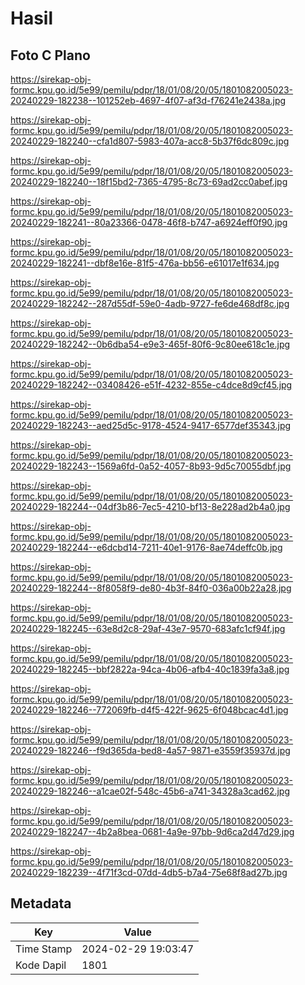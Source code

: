 # Hasil

## Foto C Plano

https://sirekap-obj-formc.kpu.go.id/5e99/pemilu/pdpr/18/01/08/20/05/1801082005023-20240229-182238--101252eb-4697-4f07-af3d-f76241e2438a.jpg

https://sirekap-obj-formc.kpu.go.id/5e99/pemilu/pdpr/18/01/08/20/05/1801082005023-20240229-182240--cfa1d807-5983-407a-acc8-5b37f6dc809c.jpg

https://sirekap-obj-formc.kpu.go.id/5e99/pemilu/pdpr/18/01/08/20/05/1801082005023-20240229-182240--18f15bd2-7365-4795-8c73-69ad2cc0abef.jpg

https://sirekap-obj-formc.kpu.go.id/5e99/pemilu/pdpr/18/01/08/20/05/1801082005023-20240229-182241--80a23366-0478-46f8-b747-a6924eff0f90.jpg

https://sirekap-obj-formc.kpu.go.id/5e99/pemilu/pdpr/18/01/08/20/05/1801082005023-20240229-182241--dbf8e16e-81f5-476a-bb56-e61017e1f634.jpg

https://sirekap-obj-formc.kpu.go.id/5e99/pemilu/pdpr/18/01/08/20/05/1801082005023-20240229-182242--287d55df-59e0-4adb-9727-fe6de468df8c.jpg

https://sirekap-obj-formc.kpu.go.id/5e99/pemilu/pdpr/18/01/08/20/05/1801082005023-20240229-182242--0b6dba54-e9e3-465f-80f6-9c80ee618c1e.jpg

https://sirekap-obj-formc.kpu.go.id/5e99/pemilu/pdpr/18/01/08/20/05/1801082005023-20240229-182242--03408426-e51f-4232-855e-c4dce8d9cf45.jpg

https://sirekap-obj-formc.kpu.go.id/5e99/pemilu/pdpr/18/01/08/20/05/1801082005023-20240229-182243--aed25d5c-9178-4524-9417-6577def35343.jpg

https://sirekap-obj-formc.kpu.go.id/5e99/pemilu/pdpr/18/01/08/20/05/1801082005023-20240229-182243--1569a6fd-0a52-4057-8b93-9d5c70055dbf.jpg

https://sirekap-obj-formc.kpu.go.id/5e99/pemilu/pdpr/18/01/08/20/05/1801082005023-20240229-182244--04df3b86-7ec5-4210-bf13-8e228ad2b4a0.jpg

https://sirekap-obj-formc.kpu.go.id/5e99/pemilu/pdpr/18/01/08/20/05/1801082005023-20240229-182244--e6dcbd14-7211-40e1-9176-8ae74deffc0b.jpg

https://sirekap-obj-formc.kpu.go.id/5e99/pemilu/pdpr/18/01/08/20/05/1801082005023-20240229-182244--8f8058f9-de80-4b3f-84f0-036a00b22a28.jpg

https://sirekap-obj-formc.kpu.go.id/5e99/pemilu/pdpr/18/01/08/20/05/1801082005023-20240229-182245--63e8d2c8-29af-43e7-9570-683afc1cf94f.jpg

https://sirekap-obj-formc.kpu.go.id/5e99/pemilu/pdpr/18/01/08/20/05/1801082005023-20240229-182245--bbf2822a-94ca-4b06-afb4-40c1839fa3a8.jpg

https://sirekap-obj-formc.kpu.go.id/5e99/pemilu/pdpr/18/01/08/20/05/1801082005023-20240229-182246--772069fb-d4f5-422f-9625-6f048bcac4d1.jpg

https://sirekap-obj-formc.kpu.go.id/5e99/pemilu/pdpr/18/01/08/20/05/1801082005023-20240229-182246--f9d365da-bed8-4a57-9871-e3559f35937d.jpg

https://sirekap-obj-formc.kpu.go.id/5e99/pemilu/pdpr/18/01/08/20/05/1801082005023-20240229-182246--a1cae02f-548c-45b6-a741-34328a3cad62.jpg

https://sirekap-obj-formc.kpu.go.id/5e99/pemilu/pdpr/18/01/08/20/05/1801082005023-20240229-182247--4b2a8bea-0681-4a9e-97bb-9d6ca2d47d29.jpg

https://sirekap-obj-formc.kpu.go.id/5e99/pemilu/pdpr/18/01/08/20/05/1801082005023-20240229-182239--4f71f3cd-07dd-4db5-b7a4-75e68f8ad27b.jpg


## Metadata

| Key        | Value               |
| ---------- | ------------------- |
| Time Stamp | 2024-02-29 19:03:47 |
| Kode Dapil | 1801                |



